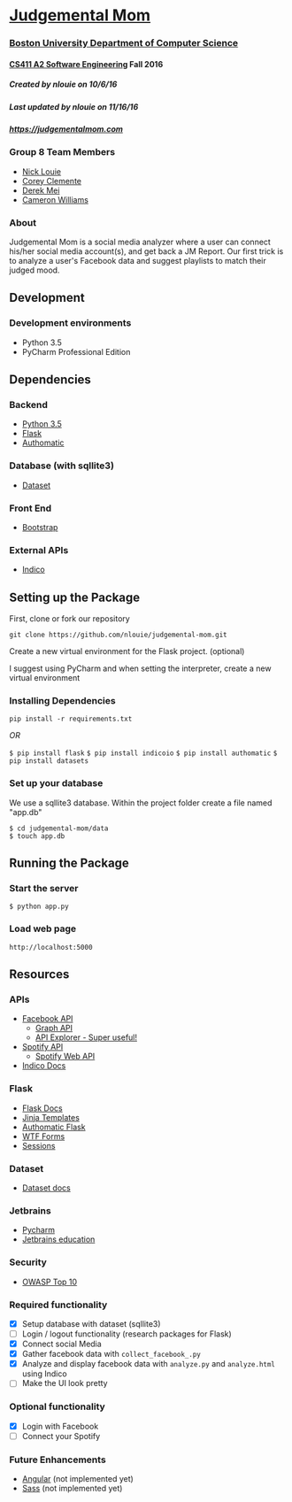 # [Judgemental Mom](https://judgementalmom.com)
### [Boston University Department of Computer Science](http://www.bu.edu/cs/)
#### [CS411 A2 Software Engineering](http://sites.bu.edu/perryd/cs411-software-engineering/) Fall 2016
##### Created by nlouie on 10/6/16
##### Last updated by nlouie on 11/16/16
##### https://judgementalmom.com

### Group 8 Team Members
- [Nick Louie](mailto:nlouie@bu.edu)
- [Corey Clemente](mailto:coreycle@bu.edu)
- [Derek Mei](mailto:dmei3010@bu.edu)
- [Cameron Williams](mailto:camwill@bu.edu)

### About
Judgemental Mom is a social media analyzer where a user can connect his/her social media account(s), and get back a JM Report. 
Our first trick is to analyze a user's Facebook data and suggest playlists to match their judged mood.


## Development

### Development environments
- Python 3.5
- PyCharm Professional Edition

## Dependencies

### Backend
- [Python 3.5](https://www.python.org/downloads/release/python-350/)
- [Flask](http://flask.pocoo.org)
- [Authomatic](http://peterhudec.github.io/authomatic/index.html)

### Database (with sqllite3)
- [Dataset](https://dataset.readthedocs.io/en/latest/)

### Front End
- [Bootstrap](http://getbootstrap.com/)

### External APIs
- [Indico](https://indico.io)

## Setting up the Package

First, clone or fork our repository 

```git clone https://github.com/nlouie/judgemental-mom.git```

Create a new virtual environment for the Flask project. (optional) 

I suggest using PyCharm and when setting the interpreter, create a new virtual environment

### Installing Dependencies

```pip install -r requirements.txt```

*OR*


```$ pip install flask```
```$ pip install indicoio```
```$ pip install authomatic```
```$ pip install datasets```

### Set up your database

We use a sqllite3 database. Within the project folder create a file named "app.db"

```
$ cd judgemental-mom/data
$ touch app.db
```

## Running the Package

###  Start the server 

```$ python app.py ```

### Load web page

``` http://localhost:5000 ```


## Resources

### APIs
- [Facebook API](https://developers.facebook.com/)
    - [Graph API](https://developers.facebook.com/docs/graph-api/)
    - [API Explorer - Super useful!](https://developers.facebook.com/tools/explorer/)
- [Spotify API](https://developer.spotify.com/)
    - [Spotify Web API](https://developer.spotify.com/web-api/console/)
- [Indico Docs](https://indico.io/docs)

### Flask
- [Flask Docs](http://flask.pocoo.org/docs/)
- [Jinja Templates](http://jinja.pocoo.org/docs/dev/templates/)
- [Authomatic Flask](http://peterhudec.github.io/authomatic/examples/flask-simple.html)
- [WTF Forms](http://flask.pocoo.org/docs/0.11/patterns/wtforms/)
- [Sessions](http://code.runnable.com/Uhf58hcCo9RSAACs/using-sessions-in-flask-for-python)

### Dataset
- [Dataset docs](https://dataset.readthedocs.io/en/latest/)

### Jetbrains
- [Pycharm](https://www.jetbrains.com/pycharm/)
- [Jetbrains education](https://www.jetbrains.com/student/)

### Security
- [OWASP Top 10](https://www.owasp.org/index.php/Category:OWASP_Top_Ten_Project)


### Required functionality

- [x] Setup database with dataset (sqllite3)
- [ ] Login / logout functionality (research packages for Flask)
- [x] Connect social Media
- [x] Gather facebook data with `collect_facebook_.py`
- [x] Analyze and display facebook data with `analyze.py` and `analyze.html` using Indico
- [ ] Make the UI look pretty

### Optional functionality
- [x] Login with Facebook
- [ ] Connect your Spotify

### Future Enhancements
- [Angular](https://angularjs.org/) (not implemented yet)
- [Sass](http://sass-lang.com/libsass) (not implemented yet)